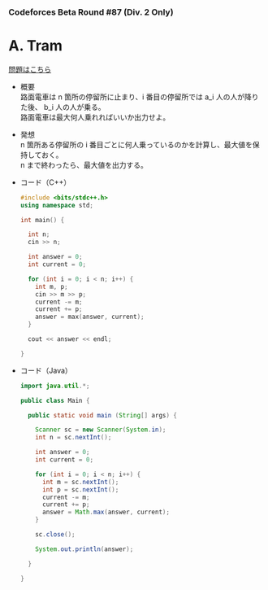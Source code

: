 ### Codeforces Beta Round #87 (Div. 2 Only)

# A. Tram

  [問題はこちら](https://codeforces.com/problemset/problem/116/A)
  
- 概要<br>
  路面電車は n 箇所の停留所に止まり、i 番目の停留所では a_i 人の人が降りた後、 b_i 人の人が乗る。<br>
  路面電車は最大何人乗れればいいか出力せよ。
  
  
- 発想<br>
  n 箇所ある停留所の i 番目ごとに何人乗っているのかを計算し、最大値を保持しておく。<br>
  n まで終わったら、最大値を出力する。
  
  
- コード（C++）

  ```cpp
  #include <bits/stdc++.h>
  using namespace std;

  int main() {

    int n;
    cin >> n;

    int answer = 0;
    int current = 0;

    for (int i = 0; i < n; i++) {
      int m, p;
      cin >> m >> p;
      current -= m;
      current += p;
      answer = max(answer, current);
    }

    cout << answer << endl;

  }
  ```
  
- コード（Java）

  ```java
  import java.util.*;

  public class Main {

    public static void main (String[] args) {

      Scanner sc = new Scanner(System.in);
      int n = sc.nextInt();

      int answer = 0;
      int current = 0;

      for (int i = 0; i < n; i++) {
        int m = sc.nextInt();
        int p = sc.nextInt();
        current -= m;
        current += p;
        answer = Math.max(answer, current);
      }

      sc.close();

      System.out.println(answer);

    }

  }
  ```
    
